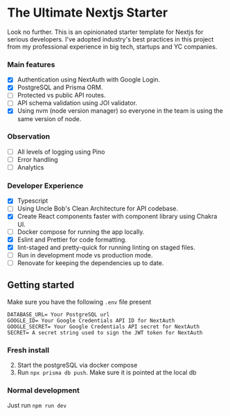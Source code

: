# The Ultimate Nextjs Starter

Look no further. This is an opinionated starter template for Nextjs for serious developers.
I've adopted industry's best practices in this project from my professional experience in big tech, startups and YC companies.

### Main features

- [x] Authentication using NextAuth with Google Login.
- [x] PostgreSQL and Prisma ORM.
- [ ] Protected vs public API routes.
- [ ] API schema validation using JOI validator.
- [x] Using nvm (node version manager) so everyone in the team is using the same version of node.

### Observation

- [ ] All levels of logging using Pino
- [ ] Error handling
- [ ] Analytics

### Developer Experience

- [x] Typescript
- [ ] Using Uncle Bob's Clean Architecture for API codebase.
- [x] Create React components faster with component library using Chakra UI.
- [ ] Docker compose for running the app locally.
- [x] Eslint and Prettier for code formatting.
- [x] lint-staged and pretty-quick for running linting on staged files.
- [ ] Run in development mode vs production mode.
- [ ] Renovate for keeping the dependencies up to date.

## Getting started

Make sure you have the following `.env` file present

```env
DATABASE_URL= Your PostgreSQL url
GOOGLE_ID= Your Google Credentials API ID for NextAuth
GOOGLE_SECRET= Your Google Credentials API secret for NextAuth
SECRET= A secret string used to sign the JWT token for NextAuth
```

### Fresh install
2. Start the postgreSQL via docker compose
3. Run `npx prisma db push`. Make sure it is pointed at the local db

### Normal development
Just run `npm run dev`